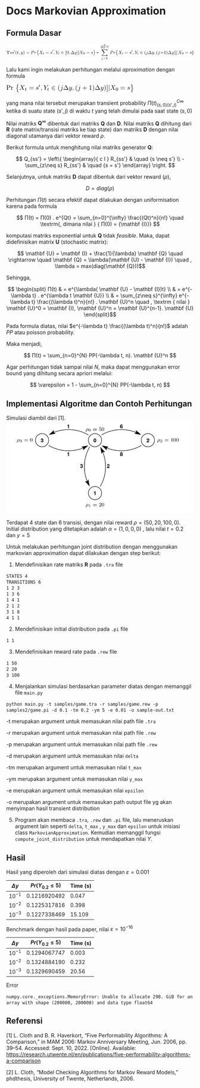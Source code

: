 # Docs Markovian Approximation

## Formula Dasar

![eq-1](images/eq1.png)

Lalu kami ingin melakukan perhitungan melalui _aproximation_ dengan formula 

![eq-2](images/eq2.png)

yang mana nilai tersebut merupakan transient probability $Π(t)_{(s,0)(s',j)}^{C{\infty}}$ ketika di suatu state $(s',j)$ di waktu $t$ yang telah dimulai pada saat state $(s, 0)$ 

Nilai matriks $\mathbf{Q}^{\infty}$ dibentuk dari matriks $\mathbf {Q}$ dan $\mathbf {D}$.  Nilai matriks $\mathbf{Q}$ dihitung dari $\mathbf {R}$ (rate matrix/transisi matriks ke tiap state) dan matriks $\mathbf {D}$ dengan nilai diagonal utamanya dari vektor reward $\rho$.

Berikut formula untuk menghitung nilai matriks generator $\mathbf {Q}$:

$$ Q_{ss'} = \left\{ 
  \begin{array}{ c l }
    R_{ss'}                 & \quad {s \neq s'} \\
    -\sum_{z\neq s} R_{ss'} & \quad {s = s'}
  \end{array}
\right. $$

Selanjutnya, untuk matriks $\mathbf {D}$ dapat dibentuk dari vektor reward ($\rho$), 

$$ D = diag(\rho) $$

Perhitungan $Π(t)$ secara efektif dapat dilakukan dengan uniformisation karena pada formula


$$ Π(t) = Π(0) . e^{Qt} = \sum_{n=0}^{\infty} \frac{(Qt)^n}{n!}  \quad  \textrm{, dimana nilai } { Π(0) = {\mathbf {I}}} $$

komputasi matriks exponential untuk $\mathbf Q$ tidak _feasible_. Maka, dapat didefinisikan matrix $\mathbf U$ (stochastic matrix):

$$ \mathbf {U} = \mathbf {I} + \frac{1}{\lambda} \mathbf {Q} \quad \rightarrow \quad \mathbf {Q} = \lambda(\mathbf {U} - \mathbf {I}) \quad , \lambda = max(diag(\mathbf {Q}))$$

Sehingga,

$$ \begin{split}
    Π(t) & = e^{\lambda( \mathbf {U} - \mathbf {I})t} \\
         & = e^{-\lambda t} . e^{\lambda t \mathbf {U}} \\
        & = \sum_{z\neq s}^{\infty}  e^{-\lambda t} \frac{(\lambda t)^n}{n!} . \mathbf {U}^n \quad , \textrm { nilai } \mathbf {U}^0 = \mathbf {I}, \mathbf {U}^n = \mathbf {U}^{n-1}. \mathbf {U}
\end{split}$$

Pada formula diatas, nilai $e^{-\lambda t} \frac{(\lambda t)^n}{n!}$ adalah $PP$ atau poisson probability. 

Maka menjadi,

$$
    Π(t) = \sum_{n=0}^{N} PP(-\lambda t, n). \mathbf {U}^n
$$

Agar perhitungan tidak sampai nilai $N$, maka dapat menggunakan error bound yang dihitung secara apriori melalui:

$$
\varepsilon = 1 - \sum_{n=0}^{N} PP(-\lambda t, n)
$$


## Implementasi Algoritme dan Contoh Perhitungan

Simulasi diambil dari [1]. 
![Four state mrm](/images/four-state-mrm.png)

Terdapat 4 state dan 6 transisi, dengan nilai reward $\rho = (50, 20, 100, 0)$. Initial distribution yang ditetapkan adalah $\alpha = (1, 0, 0, 0)$ , lalu nilai $t=0.2$ dan $y=5$


Untuk melakukan perhitungan joint distribution dengan menggunakan markovian approximation dapat dilakukan dengan step berikut:

1. Mendefinisikan rate matriks $\mathbf {R}$ pada `.tra` file

```
STATES 4
TRANSITIONS 6
1 2 3
1 3 6
1 4 1
2 1 2
3 1 8
4 1 1
```

2. Mendefinisikan initial distribution pada `.pi` file

```
1 1
```

3. Mendefinisikan reward rate pada `.rew` file

```
1 50
2 20
3 100
```

4. Menjalankan simulasi berdasarkan parameter diatas dengan memanggil file `main.py`

```
python main.py -t samples/game.tra -r samples/game.rew -p samples2/game.pi -d 0.1 -tm 0.2 -ym 5 -e 0.01 -o sample-out.txt
```

-t  merupakan argument untuk memasukan nilai path file `.tra` 

-r  merupakan argument untuk memasukan nilai path file `.rew` 

-p  merupakan argument untuk memasukan nilai path file `.rew` 

-d merupakan argument untuk memasukan nilai `delta`

-tm merupakan argument untuk memasukan nilai `t_max`

-ym merupakan argument untuk memasukan nilai `y_max`

-e  merupakan argument untuk memasukan nilai `epsilon`

-o  merupakan argument untuk memasukan path output file yg akan menyimpan hasil transient distribution


5. Program akan membaca  `.tra`, `.rew` dan `.pi` file, lalu meneruskan argument lain seperti `delta`, `t_max` , `y_max` dan `epsilon` untuk inisiasi class `MarkovianApproximation`. Kemudian memanggil fungsi `compute_joint_distribution` untuk mendapatkan nilai $\Upsilon$. 


## Hasil

Hasil yang diperoleh dari simulasi diatas dengan $\varepsilon = 0.001$

| $\Delta y$      | $Pr \bigl({ Y_{0.2} \leq 5 })$   | Time (s)    |
| --------------- | -------------------------------- |------------ |
| $10^{-1}$       | 0.1216920492                     | 0.047       |
| $10^{-2}$       | 0.1225317816                     | 0.398       |
| $10^{-3}$       | 0.1227338469                     | 15.109      |


Benchmark dengan hasil pada paper, nilai $\varepsilon = 10^{-16}$


| $\Delta y$      | $Pr \bigl({ Y_{0.2} \leq 5 })$   | Time (s)    |
| --------------- | -------------------------------- |------------ |
| $10^{-1}$       | 0.1294067747                     | 0.003       |
| $10^{-2}$       | 0.1324884190                     | 0.232       |
| $10^{-3}$       | 0.1329690459                     | 20.56       |


Error

```
numpy.core._exceptions.MemoryError: Unable to allocate 298. GiB for an array with shape (200000, 200000) and data type float64
```


## Referensi

[1] L. Cloth and B. R. Haverkort, “Five Performability Algorithms: A Comparison,” in MAM 2006: Markov Anniversary Meeting, Jun. 2006, pp. 39–54. Accessed: Sept. 10, 2022. [Online]. Available: https://research.utwente.nl/en/publications/five-performability-algorithms-a-comparison 

[2] L. Cloth, “Model Checking Algorithms for Markov Reward Models,” phdthesis, University of Twente, Netherlands, 2006.

